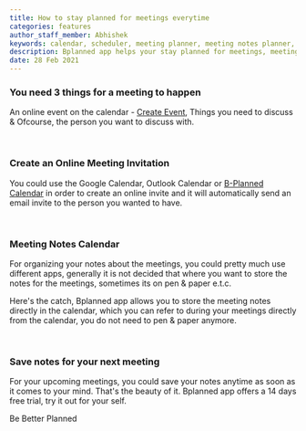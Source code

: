 ```yaml
---
title: How to stay planned for meetings everytime
categories: features
author_staff_member: Abhishek
keywords: calendar, scheduler, meeting planner, meeting notes planner, scheduling calendar online
description: Bplanned app helps your stay planned for meetings, meetings notes and events at one place.
date: 28 Feb 2021
---
```


### You need 3 things for a meeting to happen
An online event on the calendar - [Create Event](https://app.bplanned.com), Things you need to discuss &amp; Ofcourse, the person you want to discuss with.

<br/>

### Create an Online Meeting Invitation
You could use the Google Calendar, Outlook Calendar or [B-Planned Calendar](https://app.bplanned.com) in order to create an online invite and it will automatically send an email invite to the person you wanted to have.

<br/>

### Meeting Notes Calendar
For organizing your notes about the meetings, you could pretty much use different apps, generally it is not decided that where you want to store the notes for the meetings, sometimes its on pen &amp; paper e.t.c.

Here's the catch, Bplanned app allows you to store the meeting notes directly in the calendar, which you can refer to during your meetings directly from the calendar, you do not need to pen &amp; paper anymore.

<br>

### Save notes for your next meeting

For your upcoming meetings, you could save your notes anytime as soon as it comes to your mind. That's the beauty of it. Bplanned app offers a 14 days free trial, try it out for your self.

Be Better Planned
